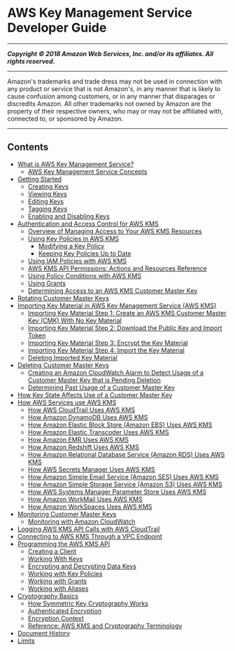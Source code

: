 # AWS Key Management Service Developer Guide

-----
*****Copyright &copy; 2018 Amazon Web Services, Inc. and/or its affiliates. All rights reserved.*****

-----
Amazon's trademarks and trade dress may not be used in 
     connection with any product or service that is not Amazon's, 
     in any manner that is likely to cause confusion among customers, 
     or in any manner that disparages or discredits Amazon. All other 
     trademarks not owned by Amazon are the property of their respective
     owners, who may or may not be affiliated with, connected to, or 
     sponsored by Amazon.

-----
## Contents
+ [What is AWS Key Management Service?](overview.md)
   + [AWS Key Management Service Concepts](concepts.md)
+ [Getting Started](getting-started.md)
   + [Creating Keys](create-keys.md)
   + [Viewing Keys](viewing-keys.md)
   + [Editing Keys](editing-keys.md)
   + [Tagging Keys](tagging-keys.md)
   + [Enabling and Disabling Keys](enabling-keys.md)
+ [Authentication and Access Control for AWS KMS](control-access.md)
   + [Overview of Managing Access to Your AWS KMS Resources](control-access-overview.md)
   + [Using Key Policies in AWS KMS](key-policies.md)
      + [Modifying a Key Policy](key-policy-modifying.md)
      + [Keeping Key Policies Up to Date](key-policy-upgrading.md)
   + [Using IAM Policies with AWS KMS](iam-policies.md)
   + [AWS KMS API Permissions: Actions and Resources Reference](kms-api-permissions-reference.md)
   + [Using Policy Conditions with AWS KMS](policy-conditions.md)
   + [Using Grants](grants.md)
   + [Determining Access to an AWS KMS Customer Master Key](determining-access.md)
+ [Rotating Customer Master Keys](rotate-keys.md)
+ [Importing Key Material in AWS Key Management Service (AWS KMS)](importing-keys.md)
   + [Importing Key Material Step 1: Create an AWS KMS Customer Master Key (CMK) With No Key Material](importing-keys-create-cmk.md)
   + [Importing Key Material Step 2: Download the Public Key and Import Token](importing-keys-get-public-key-and-token.md)
   + [Importing Key Material Step 3: Encrypt the Key Material](importing-keys-encrypt-key-material.md)
   + [Importing Key Material Step 4: Import the Key Material](importing-keys-import-key-material.md)
   + [Deleting Imported Key Material](importing-keys-delete-key-material.md)
+ [Deleting Customer Master Keys](deleting-keys.md)
   + [Creating an Amazon CloudWatch Alarm to Detect Usage of a Customer Master Key that is Pending Deletion](deleting-keys-creating-cloudwatch-alarm.md)
   + [Determining Past Usage of a Customer Master Key](deleting-keys-determining-usage.md)
+ [How Key State Affects Use of a Customer Master Key](key-state.md)
+ [How AWS Services use AWS KMS](service-integration.md)
   + [How AWS CloudTrail Uses AWS KMS](services-cloudtrail.md)
   + [How Amazon DynamoDB Uses AWS KMS](services-dynamodb.md)
   + [How Amazon Elastic Block Store (Amazon EBS) Uses AWS KMS](services-ebs.md)
   + [How Amazon Elastic Transcoder Uses AWS KMS](services-et.md)
   + [How Amazon EMR Uses AWS KMS](services-emr.md)
   + [How Amazon Redshift Uses AWS KMS](services-redshift.md)
   + [How Amazon Relational Database Service (Amazon RDS) Uses AWS KMS](services-rds.md)
   + [How AWS Secrets Manager Uses AWS KMS](services-secrets-manager.md)
   + [How Amazon Simple Email Service (Amazon SES) Uses AWS KMS](services-ses.md)
   + [How Amazon Simple Storage Service (Amazon S3) Uses AWS KMS](services-s3.md)
   + [How AWS Systems Manager Parameter Store Uses AWS KMS](services-parameter-store.md)
   + [How Amazon WorkMail Uses AWS KMS](services-wm.md)
   + [How Amazon WorkSpaces Uses AWS KMS](services-workspaces.md)
+ [Monitoring Customer Master Keys](monitoring-overview.md)
   + [Monitoring with Amazon CloudWatch](monitoring-cloudwatch.md)
+ [Logging AWS KMS API Calls with AWS CloudTrail](logging-using-cloudtrail.md)
+ [Connecting to AWS KMS Through a VPC Endpoint](kms-vpc-endpoint.md)
+ [Programming the AWS KMS API](programming-top.md)
   + [Creating a Client](programming-client.md)
   + [Working With Keys](programming-keys.md)
   + [Encrypting and Decrypting Data Keys](programming-encryption.md)
   + [Working with Key Policies](programming-key-policies.md)
   + [Working with Grants](programming-grants.md)
   + [Working with Aliases](programming-aliases.md)
+ [Cryptography Basics](crypto-intro.md)
   + [How Symmetric Key Cryptography Works](crypto_overview.md)
   + [Authenticated Encryption](crypto_authen.md)
   + [Encryption Context](encryption-context.md)
   + [Reference: AWS KMS and Cryptography Terminology](crypto-terminology.md)
+ [Document History](dochistory.md)
+ [Limits](limits.md)
